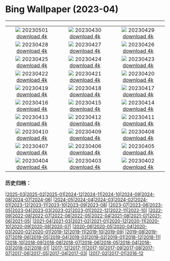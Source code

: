 # Bing Wallpaper (2023-04)
**************
| | | |
| :----: | :----: | :----: |
| ![](https://www.bing.com/th?id=OHR.ExteriorPreservationHall_EN-US9095698933_1920x1080.jpg) 20230501 [download 4k](https://www.bing.com/th?id=OHR.ExteriorPreservationHall_EN-US9095698933_UHD.jpg) | ![](https://www.bing.com/th?id=OHR.JTNPMilkyWay_EN-US8982229546_1920x1080.jpg) 20230430 [download 4k](https://www.bing.com/th?id=OHR.JTNPMilkyWay_EN-US8982229546_UHD.jpg) | ![](https://www.bing.com/th?id=OHR.MariposaGrove_EN-US0790407793_1920x1080.jpg) 20230429 [download 4k](https://www.bing.com/th?id=OHR.MariposaGrove_EN-US0790407793_UHD.jpg) |
| ![](https://www.bing.com/th?id=OHR.SouthPadre_EN-US8601972598_1920x1080.jpg) 20230428 [download 4k](https://www.bing.com/th?id=OHR.SouthPadre_EN-US8601972598_UHD.jpg) | ![](https://www.bing.com/th?id=OHR.GHOAudubonDay_EN-US1034364185_1920x1080.jpg) 20230427 [download 4k](https://www.bing.com/th?id=OHR.GHOAudubonDay_EN-US1034364185_UHD.jpg) | ![](https://www.bing.com/th?id=OHR.AdelieWPD_EN-US5175747404_1920x1080.jpg) 20230426 [download 4k](https://www.bing.com/th?id=OHR.AdelieWPD_EN-US5175747404_UHD.jpg) |
| ![](https://www.bing.com/th?id=OHR.FranconianWineCellar_EN-US3287515626_1920x1080.jpg) 20230425 [download 4k](https://www.bing.com/th?id=OHR.FranconianWineCellar_EN-US3287515626_UHD.jpg) | ![](https://www.bing.com/th?id=OHR.StuttgartPublicLibrary_EN-US3925069856_1920x1080.jpg) 20230424 [download 4k](https://www.bing.com/th?id=OHR.StuttgartPublicLibrary_EN-US3925069856_UHD.jpg) | ![](https://www.bing.com/th?id=OHR.EarthDayFox_EN-US3922955169_1920x1080.jpg) 20230423 [download 4k](https://www.bing.com/th?id=OHR.EarthDayFox_EN-US3922955169_UHD.jpg) |
| ![](https://www.bing.com/th?id=OHR.ProcidaItaly_EN-US6282924427_1920x1080.jpg) 20230422 [download 4k](https://www.bing.com/th?id=OHR.ProcidaItaly_EN-US6282924427_UHD.jpg) | ![](https://www.bing.com/th?id=OHR.OcalaNF_EN-US5881034085_1920x1080.jpg) 20230421 [download 4k](https://www.bing.com/th?id=OHR.OcalaNF_EN-US5881034085_UHD.jpg) | ![](https://www.bing.com/th?id=OHR.TaiwanYuhina_EN-US1768443431_1920x1080.jpg) 20230420 [download 4k](https://www.bing.com/th?id=OHR.TaiwanYuhina_EN-US1768443431_UHD.jpg) |
| ![](https://www.bing.com/th?id=OHR.MPPUnesco_EN-US8204922969_1920x1080.jpg) 20230419 [download 4k](https://www.bing.com/th?id=OHR.MPPUnesco_EN-US8204922969_UHD.jpg) | ![](https://www.bing.com/th?id=OHR.OneThousandSprings_EN-US8092648404_1920x1080.jpg) 20230418 [download 4k](https://www.bing.com/th?id=OHR.OneThousandSprings_EN-US8092648404_UHD.jpg) | ![](https://www.bing.com/th?id=OHR.KiteDay_EN-US7254188187_1920x1080.jpg) 20230417 [download 4k](https://www.bing.com/th?id=OHR.KiteDay_EN-US7254188187_UHD.jpg) |
| ![](https://www.bing.com/th?id=OHR.LorenzoQuinn_EN-US6997686421_1920x1080.jpg) 20230416 [download 4k](https://www.bing.com/th?id=OHR.LorenzoQuinn_EN-US6997686421_UHD.jpg) | ![](https://www.bing.com/th?id=OHR.RedSeaStars_EN-US6473635643_1920x1080.jpg) 20230415 [download 4k](https://www.bing.com/th?id=OHR.RedSeaStars_EN-US6473635643_UHD.jpg) | ![](https://www.bing.com/th?id=OHR.PhloxSubulata_EN-US0635247129_1920x1080.jpg) 20230414 [download 4k](https://www.bing.com/th?id=OHR.PhloxSubulata_EN-US0635247129_UHD.jpg) |
| ![](https://www.bing.com/th?id=OHR.EuropeFromISS_EN-US3248706956_1920x1080.jpg) 20230413 [download 4k](https://www.bing.com/th?id=OHR.EuropeFromISS_EN-US3248706956_UHD.jpg) | ![](https://www.bing.com/th?id=OHR.MossyGrottoFalls_EN-US5828454161_1920x1080.jpg) 20230412 [download 4k](https://www.bing.com/th?id=OHR.MossyGrottoFalls_EN-US5828454161_UHD.jpg) | ![](https://www.bing.com/th?id=OHR.ElephantTwins_EN-US2939253051_1920x1080.jpg) 20230411 [download 4k](https://www.bing.com/th?id=OHR.ElephantTwins_EN-US2939253051_UHD.jpg) |
| ![](https://www.bing.com/th?id=OHR.LithuanianEggs_EN-US5086451033_1920x1080.jpg) 20230410 [download 4k](https://www.bing.com/th?id=OHR.LithuanianEggs_EN-US5086451033_UHD.jpg) | ![](https://www.bing.com/th?id=OHR.NIrelandGiants_EN-US3269727738_1920x1080.jpg) 20230409 [download 4k](https://www.bing.com/th?id=OHR.NIrelandGiants_EN-US3269727738_UHD.jpg) | ![](https://www.bing.com/th?id=OHR.KitsAspen_EN-US6734104933_1920x1080.jpg) 20230408 [download 4k](https://www.bing.com/th?id=OHR.KitsAspen_EN-US6734104933_UHD.jpg) |
| ![](https://www.bing.com/th?id=OHR.ArizonaPinkMoon_EN-US5941531826_1920x1080.jpg) 20230407 [download 4k](https://www.bing.com/th?id=OHR.ArizonaPinkMoon_EN-US5941531826_UHD.jpg) | ![](https://www.bing.com/th?id=OHR.BlackGrouseLekking_EN-US3235220681_1920x1080.jpg) 20230406 [download 4k](https://www.bing.com/th?id=OHR.BlackGrouseLekking_EN-US3235220681_UHD.jpg) | ![](https://www.bing.com/th?id=OHR.RomanBridge_EN-US4101165681_1920x1080.jpg) 20230405 [download 4k](https://www.bing.com/th?id=OHR.RomanBridge_EN-US4101165681_UHD.jpg) |
| ![](https://www.bing.com/th?id=OHR.HonaunauNP_EN-US9995236109_1920x1080.jpg) 20230404 [download 4k](https://www.bing.com/th?id=OHR.HonaunauNP_EN-US9995236109_UHD.jpg) | ![](https://www.bing.com/th?id=OHR.JavaBromo_EN-US3411031416_1920x1080.jpg) 20230403 [download 4k](https://www.bing.com/th?id=OHR.JavaBromo_EN-US3411031416_UHD.jpg) | ![](https://www.bing.com/th?id=OHR.FrogMonth_EN-US6861485456_1920x1080.jpg) 20230402 [download 4k](https://www.bing.com/th?id=OHR.FrogMonth_EN-US6861485456_UHD.jpg) |

### 历史归档：

|[2025-03](/../2025-03/2025-03.md)|[2025-02](/../2025-02/2025-02.md)|[2025-01](/../2025-01/2025-01.md)|[2024-12](/../2024-12/2024-12.md)|[2024-11](/../2024-11/2024-11.md)|[2024-10](/../2024-10/2024-10.md)|[2024-09](/../2024-09/2024-09.md)|[2024-08](/../2024-08/2024-08.md)|[2024-07](/../2024-07/2024-07.md)|[2024-06](/../2024-06/2024-06.md)|
|[2024-05](/../2024-05/2024-05.md)|[2024-04](/../2024-04/2024-04.md)|[2024-03](/../2024-03/2024-03.md)|[2024-02](/../2024-02/2024-02.md)|[2024-01](/../2024-01/2024-01.md)|[2023-12](/../2023-12/2023-12.md)|[2023-11](/../2023-11/2023-11.md)|[2023-10](/../2023-10/2023-10.md)|[2023-09](/../2023-09/2023-09.md)|[2023-08](/../2023-08/2023-08.md)|
|[2023-07](/../2023-07/2023-07.md)|[2023-06](/../2023-06/2023-06.md)|[2023-05](/../2023-05/2023-05.md)|[2023-04](/2023-04.md)|[2023-03](/../2023-03/2023-03.md)|[2023-02](/../2023-02/2023-02.md)|[2023-01](/../2023-01/2023-01.md)|[2022-12](/../2022-12/2022-12.md)|[2022-11](/../2022-11/2022-11.md)|[2022-10](/../2022-10/2022-10.md)|
|[2022-09](/../2022-09/2022-09.md)|[2022-08](/../2022-08/2022-08.md)|[2022-07](/../2022-07/2022-07.md)|[2022-06](/../2022-06/2022-06.md)|[2022-05](/../2022-05/2022-05.md)|[2022-04](/../2022-04/2022-04.md)|[2021-08](/../2021-08/2021-08.md)|[2021-07](/../2021-07/2021-07.md)|[2021-06](/../2021-06/2021-06.md)|[2021-05](/../2021-05/2021-05.md)|
|[2021-04](/../2021-04/2021-04.md)|[2021-03](/../2021-03/2021-03.md)|[2021-02](/../2021-02/2021-02.md)|[2021-01](/../2021-01/2021-01.md)|[2020-12](/../2020-12/2020-12.md)|[2020-11](/../2020-11/2020-11.md)|[2020-10](/../2020-10/2020-10.md)|[2020-09](/../2020-09/2020-09.md)|[2020-08](/../2020-08/2020-08.md)|[2020-07](/../2020-07/2020-07.md)|
|[2020-06](/../2020-06/2020-06.md)|[2020-05](/../2020-05/2020-05.md)|[2020-04](/../2020-04/2020-04.md)|[2020-03](/../2020-03/2020-03.md)|[2020-02](/../2020-02/2020-02.md)|[2020-01](/../2020-01/2020-01.md)|[2019-12](/../2019-12/2019-12.md)|[2019-11](/../2019-11/2019-11.md)|[2019-10](/../2019-10/2019-10.md)|[2019-09](/../2019-09/2019-09.md)|
|[2019-08](/../2019-08/2019-08.md)|[2019-07](/../2019-07/2019-07.md)|[2019-06](/../2019-06/2019-06.md)|[2019-05](/../2019-05/2019-05.md)|[2019-04](/../2019-04/2019-04.md)|[2019-03](/../2019-03/2019-03.md)|[2019-02](/../2019-02/2019-02.md)|[2019-01](/../2019-01/2019-01.md)|[2018-12](/../2018-12/2018-12.md)|[2018-11](/../2018-11/2018-11.md)|
|[2018-10](/../2018-10/2018-10.md)|[2018-09](/../2018-09/2018-09.md)|[2018-08](/../2018-08/2018-08.md)|[2018-07](/../2018-07/2018-07.md)|[2018-06](/../2018-06/2018-06.md)|[2018-05](/../2018-05/2018-05.md)|[2018-04](/../2018-04/2018-04.md)|[2018-03](/../2018-03/2018-03.md)|[2018-02](/../2018-02/2018-02.md)|[2018-01](/../2018-01/2018-01.md)|
|[2017-12](/../2017-12/2017-12.md)|[2017-11](/../2017-11/2017-11.md)|[2017-10](/../2017-10/2017-10.md)|[2017-09](/../2017-09/2017-09.md)|[2017-08](/../2017-08/2017-08.md)|[2017-07](/../2017-07/2017-07.md)|[2017-06](/../2017-06/2017-06.md)|[2017-05](/../2017-05/2017-05.md)|[2017-04](/../2017-04/2017-04.md)|[2017-03](/../2017-03/2017-03.md)|
|[2017-02](/../2017-02/2017-02.md)|[2017-01](/../2017-01/2017-01.md)|[2016-12](/../2016-12/2016-12.md)